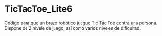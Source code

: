 # TicTacToe_Lite6

Código para que un brazo robótico juegue Tic Tac Toe contra una persona. Dispone de 2 nivele de juego, así como varios niveles de dificultad.
